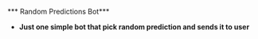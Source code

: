 *** Random Predictions Bot***
- **Just one simple bot that pick random prediction and sends it to user**
